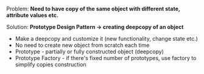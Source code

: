 Problem: **Need to have copy of the same object with different state, attribute values etc.**

Solution: **Prototype Design Pattern -> creating deepcopy of an object**

- Make a deepcopy and customize it (new functionality, change state etc.)
- No need to create new object from scratch each time
- Prototype - partially or fully constructed object (deepcopy)
- Prototype Factory - if there's fixed number of prototypes, use factory to simplify copies construction
